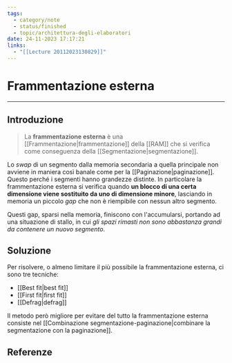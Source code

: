 ```yaml
---
tags:
  - category/note
  - status/finished
  - topic/architettura-degli-elaboratori
date: 24-11-2023 17:17:21
links:
  - "[[Lecture 20112023130829]]"
---
```

# Frammentazione esterna
---
## Introduzione
> La **frammentazione esterna** è una [[Frammentazione|frammentazione]] della [[RAM]] che si verifica come conseguenza della [[Segmentazione|segmentazione]].

Lo _swap_ di un segmento dalla memoria secondaria a quella principale non avviene in maniera così banale come per la [[Paginazione|paginazione]]. Questo perché i segmenti hanno grandezze distinte. In particolare la frammentazione esterna si verifica quando **un blocco di una certa dimensione viene sostituito da uno di dimensione minore**, lasciando in memoria un piccolo _gap_ che non è riempibile con nessun altro segmento.

Questi gap, sparsi nella memoria, finiscono con l'accumularsi, portando ad una situazione di stallo, in cui _gli spazi rimasti non sono abbastanza grandi da contenere un nuovo segmento_.

## Soluzione
Per risolvere, o almeno limitare il più possibile la frammentazione esterna, ci sono tre tecniche:
- [[Best fit|best fit]]
- [[First fit|first fit]]
- [[Defrag|defrag]]

Il metodo però migliore per evitare del tutto la frammentazione esterna consiste nel [[Combinazione segmentazione-paginazione|combinare la segmentazione con la paginazione]].

## Referenze